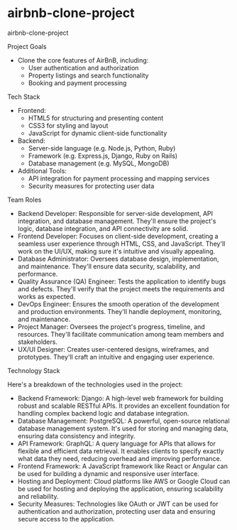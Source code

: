 # airbnb-clone-project
airbnb-clone-project

Project Goals
- Clone the core features of AirBnB, including:
    - User authentication and authorization
    - Property listings and search functionality
    - Booking and payment processing

Tech Stack
- Frontend:
    - HTML5 for structuring and presenting content
    - CSS3 for styling and layout
    - JavaScript for dynamic client-side functionality
- Backend:
    - Server-side language (e.g. Node.js, Python, Ruby)
    - Framework (e.g. Express.js, Django, Ruby on Rails)
    - Database management (e.g. MySQL, MongoDB)
- Additional Tools:
    - API integration for payment processing and mapping services
    - Security measures for protecting user data
 

Team Roles

- Backend Developer: Responsible for server-side development, API integration, and database management. They'll ensure the project's logic, database integration, and API connectivity are solid.
- Frontend Developer: Focuses on client-side development, creating a seamless user experience through HTML, CSS, and JavaScript. They'll work on the UI/UX, making sure it's intuitive and visually appealing.
- Database Administrator: Oversees database design, implementation, and maintenance. They'll ensure data security, scalability, and performance.
- Quality Assurance (QA) Engineer: Tests the application to identify bugs and defects. They'll verify that the project meets the requirements and works as expected.
- DevOps Engineer: Ensures the smooth operation of the development and production environments. They'll handle deployment, monitoring, and maintenance.
- Project Manager: Oversees the project's progress, timeline, and resources. They'll facilitate communication among team members and stakeholders.
- UX/UI Designer: Creates user-centered designs, wireframes, and prototypes. They'll craft an intuitive and engaging user experience.



Technology Stack

Here's a breakdown of the technologies used in the project:

- Backend Framework: Django: A high-level web framework for building robust and scalable RESTful APIs. It provides an excellent foundation for handling complex backend logic and database integration.
- Database Management: PostgreSQL: A powerful, open-source relational database management system. It's used for storing and managing data, ensuring data consistency and integrity.
- API Framework: GraphQL: A query language for APIs that allows for flexible and efficient data retrieval. It enables clients to specify exactly what data they need, reducing overhead and improving performance.
- Frontend Framework: A JavaScript framework like React or Angular can be used for building a dynamic and responsive user interface.
- Hosting and Deployment: Cloud platforms like AWS or Google Cloud can be used for hosting and deploying the application, ensuring scalability and reliability.
- Security Measures: Technologies like OAuth or JWT can be used for authentication and authorization, protecting user data and ensuring secure access to the application.
